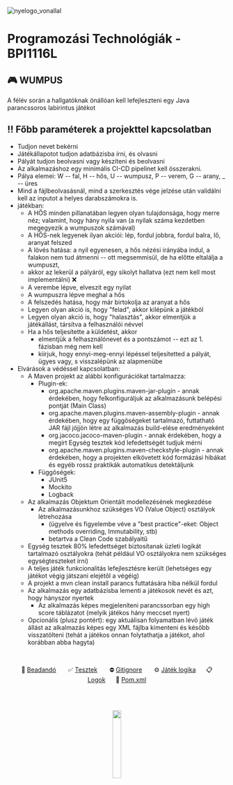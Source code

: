 
![nyelogo_vonallal](https://github.com/vellt/rft/assets/61885011/6785177f-835d-4d23-ad74-198c7a76ac96)


# Programozási Technológiák - BPI1116L

## 🎮 WUMPUS
A félév során a hallgatóknak önállóan kell lefejleszteni egy Java parancssoros labirintus játékot

## ‼️ Főbb paraméterek a projekttel kapcsolatban
- Tudjon nevet bekérni
- Játékállapotot tudjon adatbázisba írni, és olvasni
- Pályát tudjon beolvasni vagy készíteni és beolvasni
- Az alkalmazáshoz egy minimális CI-CD pipelinet kell összerakni.
- Pálya elemei: W -- fal, H -- hős, U -- wumpusz, P -- verem, G -- arany, _ -- üres
- Mind a fájlbeolvasásnál, mind a szerkesztés vége jelzése után validálni kell az inputot a helyes darabszámokra is.
- játékban:
  - A HŐS minden pillanatában legyen olyan tulajdonsága, hogy merre néz; valamint, hogy hány nyila van (a nyilak száma kezdetben megegyezik a wumpuszok számával)
  - A HŐS-nek legyenek ilyan akciói: lép, fordul jobbra, fordul balra, lő, aranyat felszed
  - A lövés hatása: a nyíl egyenesen, a hős nézési irányába indul, a falakon nem tud átmenni -- ott megsemmisül, de ha előtte eltalálja a wumpuszt,
  - akkor az lekerül a pályáról, egy sikolyt hallatva (ezt nem kell most implementálni) ❌
  - A verembe lépve, elveszit egy nyilat
  - A wumpuszra lépve meghal a hős
  - A felszedés hatása, hogy már birtokolja az aranyat a hős
  - Legyen olyan akció is, hogy "felad", akkor kilépünk a játékból
  - Legyen olyan akció is, hogy "halasztás", akkor elmentjük a játékállást, társítva a felhasználói névvel
  - Ha a hős teljesítette a küldetést, akkor
    - elmentjük a felhasználónevet és a pontszámot -- ezt az 1. fázisban még nem kell
    - kiírjuk, hogy ennyi-meg-ennyi lépéssel teljesítetted a pályát, ügyes vagy, s visszalépünk az alapmenübe
- Elvárások a védéssel kapcsolatban:
  - A Maven projekt az alábbi konfigurációkat tartalmazza:
    - Plugin-ek:
      - org.apache.maven.plugins.maven-jar-plugin - annak érdekében, hogy felkonfiguráljuk az alkalmazásunk belépési pontját (Main Class)
      - org.apache.maven.plugins.maven-assembly-plugin - annak érdekében, hogy egy függõségeket tartalmazó, futtatható JAR fájl jöjjön létre az alkalmazás build-elése eredményeként
      - org.jacoco.jacoco-maven-plugin - annak érdekében, hogy a megírt Egység tesztek kód lefedettségét tudjuk mérni
      - org.apache.maven.plugins.maven-checkstyle-plugin - annak érdekében, hogy a projekten elkövetett kód formázási hibákat és egyéb rossz praktikák automatikus detektáljunk
    - Függõségek:
      - JUnit5
      - Mockito
      - Logback
  - Az alkalmazás Objektum Orientált modellezésének megkezdése
    - Az alkalmazásunkhoz szükséges VO (Value Object) osztályok létrehozása
      - (ügyelve és figyelembe véve a "best practice"-eket: Object methods overriding, Immutability, stb)
      - betartva a Clean Code szabályaitű
  - Egység tesztek 80% lefedettséget biztosítanak üzleti logikát tartalmazó osztályokra (tehát például VO osztályokra nem szükséges egységteszteket írni)
  - A teljes játék funkcionalitás lefejlesztésre került (lehetséges egy játékot végig játszani elejétõl a végéig)
  - A projekt a mvn clean install parancs futtatására hiba nélkül fordul
  - Az alkalmazás egy adatbázisba lementi a játékosok nevét és azt, hogy hányszor nyertek
    - Az alkalmazás képes megjeleníteni parancssorban egy high score táblázatot (melyik játékos hány meccset nyert)
  - Opcionális (plusz pontért): egy aktuálisan folyamatban lévõ játék állást az alkalmazás képes egy XML fájlba kimenteni és késõbb visszatölteni (tehát a játékos onnan folytathatja a játékot, ahol korábban abba hagyta)
<br>

<p align="center">
 📝 <a href="https://github.com/vellt/wumpus/blob/master/tervezesimintak.md" target="_blank">Beadandó</a> &nbsp&nbsp&nbsp&nbsp&nbsp
 ✅ <a href="https://github.com/vellt/wumpus/blob/master/src/test/java/hu/nye/progtech/gamelogic/WumpusLogicTest.java" target="_blank">Tesztek</a> &nbsp&nbsp&nbsp&nbsp&nbsp
 ⛔ <a href="https://github.com/vellt/wumpus/blob/master/src/test/java/hu/nye/progtech/gamelogic/WumpusLogicTest.java" target="_blank">Gitignore</a> &nbsp&nbsp&nbsp&nbsp&nbsp
 ⚙️ <a href="https://github.com/vellt/wumpus/tree/master/src/main/java/hu/nye/progtech" target="_blank">Játék logika</a>&nbsp&nbsp&nbsp&nbsp&nbsp
 📋 <a href="https://github.com/vellt/wumpus/blob/master/wumpus.log" target="_blank">Logok</a>&nbsp&nbsp&nbsp&nbsp&nbsp
 📌 <a href="https://github.com/vellt/wumpus/blob/master/pom.xml" target="_blank">Pom.xml</a>
 
</p>

<br>
<br>


<p align="center">
  <img align="center" src= 'https://github.com/vellt/rft/assets/61885011/6f3f64c5-d96e-4800-8179-ea5076484cd0' width='20%' >
</p>

<br>
